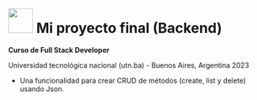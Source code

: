 #  <img src="https://github.com/Flaviab13/ecommerce_2/assets/49066075/5c089189-2101-41a9-b87c-4716b190219c" alt="" style="width:50px;height:50px ;">  Mi proyecto final  (Backend)

<p> <b>Curso de Full Stack Developer </b></p>
<p> Universidad tecnológica nacional (utn.ba) - Buenos Aires, Argentina 2023 </p>

- <p>  Una funcionalidad para crear CRUD de métodos (create, list y delete) usando Json. </p>



